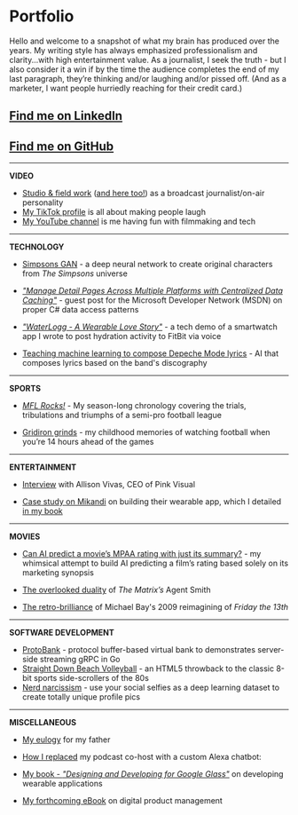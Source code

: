# Portfolio

Hello and welcome to a snapshot of what my brain has produced over the years. My writing style has always emphasized professionalism and clarity...with high entertainment value. As a journalist, I seek the truth - but I also consider it a win if by the time the audience completes the end of my last paragraph, they’re thinking and/or laughing and/or pissed off. (And as a marketer, I want people hurriedly reaching for their credit card.) 

## [Find me on LinkedIn](https://www.linkedin.com/in/jasonsalas671/)
## [Find me on GitHub](https://github.com/jasonsalas)

-----
**VIDEO**

- [Studio & field work](https://www.youtube.com/results?search_query=jason+salas+kuam) ([and here too!](https://www.google.com/search?q=site:youtube.com+%22jason+salas%22&tbm=vid&sxsrf=ALiCzsZKnFqceAjUw3ckhXTzDeq8u4CDIg:1672965331594&ei=02y3Y5bzI9nXkPIPgfy3oAo&start=10&sa=N&ved=2ahUKEwjWqL7C2bH8AhXZK0QIHQH-DaQQ8NMDegQIDxAW&biw=1420&bih=764&dpr=1)) as a broadcast journalist/on-air personality
- [My TikTok profile](https://www.tiktok.com/@jasonsalas671) is all about making people laugh
- [My YouTube channel](https://www.youtube.com/@JasonSalas) is me having fun with filmmaking and tech


-----
**TECHNOLOGY**

- [Simpsons GAN](https://medium.com/@jasonsalas_89883/recreating-the-simpsons-with-a-dcgan-2122f788faea) - a deep neural network to create original characters from _The Simpsons_ universe

- [_"Manage Detail Pages Across Multiple Platforms with Centralized Data Caching"_](https://learn.microsoft.com/en-us/previous-versions/dotnet/articles/aa479301(v=msdn.10)?redirectedfrom=MSDN "Manage Detail Pages Across Multiple Platforms with Centralized Data Caching") - guest post for the Microsoft Developer Network (MSDN) on proper C# data access patterns

- [_"WaterLogg - A Wearable Love Story"_](https://www.slideshare.net/jasonsalas/waterlogg-a-wearable-technology-love-story "WaterLogg - A Wearable Love Story") - a tech demo of a smartwatch app I wrote to post hydration activity to FitBit via voice

- [Teaching machine learning to compose Depeche Mode lyrics](https://medium.com/@jasonsalas_89883/teaching-machine-learning-to-compose-depeche-mode-lyrics-21e92a706cbb) - AI that composes lyrics based on the band's discography 


-----
**SPORTS**

- [_MFL Rocks!_](http://jasonsalas.com/mflrocks/mflrocks2011.pdf) - My season-long chronology covering the trials, tribulations and triumphs of a semi-pro football league

- [Gridiron grinds](http://www.jasonsalas.com/2009/01/guams-gridiron-grind.html) - my childhood memories of watching football when you’re 14 hours ahead of the games


-----
**ENTERTAINMENT**

- [Interview](https://web.archive.org/web/20110501042109/http:/jasonsalas.posterous.com/7-questions-for-pink-visual "7 Questions for Pink Visual on cloud hosting with PVLocker.com") with Allison Vivas, CEO of Pink Visual  

 - [Case study on Mikandi](https://docs.google.com/document/d/1mwvKfwVxQE3xhv2ww9lKzmBnwPK-DhY11hMEXBTKnYM/edit?usp=sharing ) on building  their wearable app, which I detailed [in my book](https://www.amazon.com/Designing-Developing-Google-Glass-Differently-ebook/dp/B00QUBHNJE/ "Designing and Developing for Google Glass") 



-----
**MOVIES**

- [Can AI predict a movie’s MPAA rating with just its summary?](https://medium.com/@jasonsalas_89883/can-ai-predict-a-movies-mpaa-rating-with-just-its-summary-3a6b3d6c5eab "Can AI predict a movie’s MPAA rating with just its summary?") - my whimsical attempt to build AI predicting a film’s rating based solely on its marketing synopsis  

- [The overlooked duality](http://thematrix101.com/contrib/jsalas_todoasn.php) of _The Matrix’s_ Agent Smith

- [The retro-brilliance](http://www.7milesdown.com/2009/02/21/friday-the-13th-theaters/) of Michael Bay's 2009 reimagining of _Friday the 13th_

-----
**SOFTWARE DEVELOPMENT**
- [ProtoBank](https://hub.docker.com/layers/jasonsalas/protobank/v1.0/images/sha256-e899329aba997d0ea4b2355fd508afbcefc5760a2e7e996d833d9aa9c24b89c9?context=explore "A protocol buffer-based virtual bank that demonstrates server-side streaming gRPC in Go") - protocol buffer-based virtual bank to demonstrates server-side streaming gRPC in Go
- [Straight Down Beach Volleyball](https://github.com/jasonsalas/straightdownbeachvolleyball) - an HTML5 throwback to the classic 8-bit sports side-scrollers of the 80s
- [Nerd narcissism](https://medium.com/@jasonsalas_89883/nerd-narcissism-use-your-social-selfies-as-a-dataset-to-create-totally-unique-profile-pics-bb382de1e2d5) - use your social selfies as a deep learning dataset to create totally unique profile pics

-----
**MISCELLANEOUS**

- [My eulogy](https://www.kuam.com/story/37431561/a-guamanians-requiem-remembering-my-father-dr-john-salas) for my father

- [How I replaced](https://medium.com/@jasonsalas_89883/replacing-my-podcast-partner-with-a-custom-smart-speaker-app-5e3111086399) my podcast co-host with a custom Alexa chatbot:  

- [My book - _"Designing and Developing for Google Glass"_](https://www.amazon.com/Designing-Developing-Google-Glass-Differently-ebook/dp/B00QUBHNJE/) on  developing wearable applications

- [My forthcoming eBook](https://twitter.com/jasonsalas/status/1469813219594096642) on digital product management

